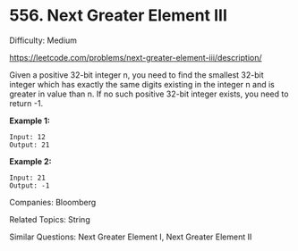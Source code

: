 # 556. Next Greater Element III

Difficulty: Medium

https://leetcode.com/problems/next-greater-element-iii/description/

Given a positive 32-bit integer n, you need to find the smallest 32-bit integer which has exactly the same digits existing in the integer n and is greater in value than n. If no such positive 32-bit integer exists, you need to return -1.

**Example 1:**
```
Input: 12
Output: 21
```
**Example 2:**
```
Input: 21
Output: -1
```

Companies: Bloomberg

Related Topics: String

Similar Questions: Next Greater Element I, Next Greater Element II
